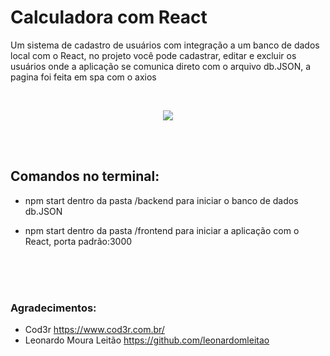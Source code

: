 # Calculadora com React
Um sistema de cadastro de usuários com integração a um banco de dados local com o React, no projeto você pode cadastrar, editar e excluir os usuários onde a aplicação se comunica direto com o arquivo db.JSON, a pagina foi feita em spa com o axios

<br>

<p align="center">
  <img src="https://i.imgur.com/GFZpGP2.png">
</p>

<br>
<br>

<h2>Comandos no terminal:</h2>
<ul>
<li>npm start dentro da pasta /backend para iniciar o banco de dados db.JSON<p></li>
</ul>
<ul>
<li>npm start dentro da pasta /frontend para iniciar a aplicação com o React, porta padrão:3000<p></li>
</ul>
<br>
<br>
<br>
<h3>Agradecimentos:</h3>
<ul>
<li>Cod3r <a href="https://www.cod3r.com.br/">https://www.cod3r.com.br/</a></li>
<li>Leonardo Moura Leitão <a href="https://github.com/leonardomleitao">https://github.com/leonardomleitao</a></li>
</ul>